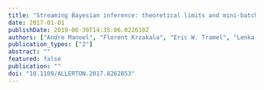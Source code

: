 ```yaml
---
title: "Streaming Bayesian inference: theoretical limits and mini-batch approximate message-passing"
date: 2017-01-01
publishDate: 2019-06-30T14:35:06.022610Z
authors: ["Andre Manoel", "Florent Krzakala", "Eric W. Tramel", "Lenka Zdeborová"]
publication_types: ["2"]
abstract: ""
featured: false
publication: ""
doi: "10.1109/ALLERTON.2017.8262853"
---
```


